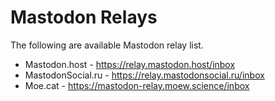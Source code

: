 # Mastodon Relays

The following are available Mastodon relay list.

- Mastodon.host - https://relay.mastodon.host/inbox
- MastodonSocial.ru - https://relay.mastodonsocial.ru/inbox
- Moe.cat - https://mastodon-relay.moew.science/inbox
